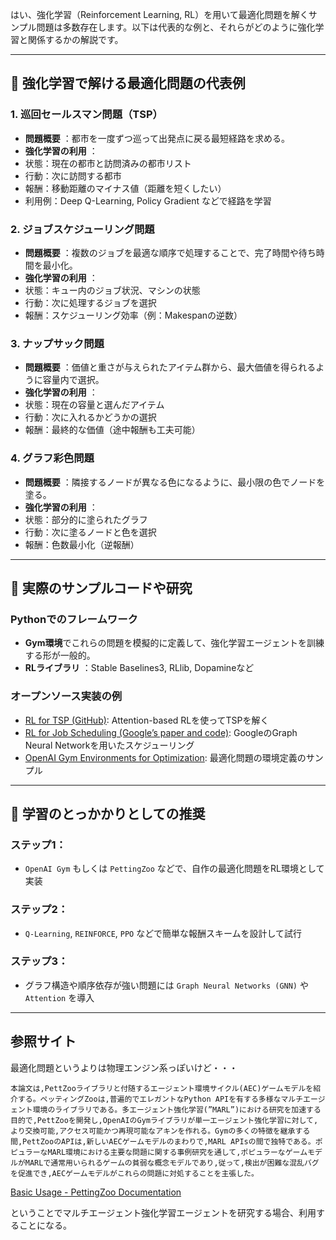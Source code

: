 
はい、強化学習（Reinforcement Learning, RL）を用いて最適化問題を解くサンプル問題は多数存在します。以下は代表的な例と、それらがどのように強化学習と関係するかの解説です。

---

## 🔧 強化学習で解ける最適化問題の代表例

### 1. **巡回セールスマン問題（TSP）**

* **問題概要** ：都市を一度ずつ巡って出発点に戻る最短経路を求める。
* **強化学習の利用** ：
* 状態：現在の都市と訪問済みの都市リスト
* 行動：次に訪問する都市
* 報酬：移動距離のマイナス値（距離を短くしたい）
* 利用例：Deep Q-Learning, Policy Gradient などで経路を学習

### 2. **ジョブスケジューリング問題**

* **問題概要** ：複数のジョブを最適な順序で処理することで、完了時間や待ち時間を最小化。
* **強化学習の利用** ：
* 状態：キュー内のジョブ状況、マシンの状態
* 行動：次に処理するジョブを選択
* 報酬：スケジューリング効率（例：Makespanの逆数）

### 3. **ナップサック問題**

* **問題概要** ：価値と重さが与えられたアイテム群から、最大価値を得られるように容量内で選択。
* **強化学習の利用** ：
* 状態：現在の容量と選んだアイテム
* 行動：次に入れるかどうかの選択
* 報酬：最終的な価値（途中報酬も工夫可能）

### 4. **グラフ彩色問題**

* **問題概要** ：隣接するノードが異なる色になるように、最小限の色でノードを塗る。
* **強化学習の利用** ：
* 状態：部分的に塗られたグラフ
* 行動：次に塗るノードと色を選択
* 報酬：色数最小化（逆報酬）

---

## 🧪 実際のサンプルコードや研究

### Pythonでのフレームワーク

* **Gym環境**でこれらの問題を模擬的に定義して、強化学習エージェントを訓練する形が一般的。
* **RLライブラリ** ：Stable Baselines3, RLlib, Dopamineなど

### オープンソース実装の例

* [RL for TSP (GitHub)](https://github.com/wouterkool/attention-learn-to-route): Attention-based RLを使ってTSPを解く
* [RL for Job Scheduling (Google’s paper and code)](https://github.com/deepmind/deepmind-research/tree/master/graph_nets): GoogleのGraph Neural Networkを用いたスケジューリング
* [OpenAI Gym Environments for Optimization](https://github.com/axelbrando/gym-optimization): 最適化問題の環境定義のサンプル

---

## 🧭 学習のとっかかりとしての推奨

### ステップ1：

* `OpenAI Gym` もしくは `PettingZoo` などで、自作の最適化問題をRL環境として実装

### ステップ2：

* `Q-Learning`, `REINFORCE`, `PPO` などで簡単な報酬スキームを設計して試行

### ステップ3：

* グラフ構造や順序依存が強い問題には `Graph Neural Networks (GNN)` や `Attention` を導入

---

## 参照サイト


最適化問題というよりは物理エンジン系っぽいけど・・・

```
本論文は,PettZooライブラリと付随するエージェント環境サイクル(AEC)ゲームモデルを紹介する。ペッティングZooは,普遍的でエレガントなPython APIを有する多様なマルチエージェント環境のライブラリである。多エージェント強化学習(”MARL”)における研究を加速する目的で,PettZooを開発し,OpenAIのGymライブラリが単一エージェント強化学習に対して,より交換可能,アクセス可能かつ再現可能なアキンを作れる。Gymの多くの特徴を継承する間,PettZooのAPIは,新しいAECゲームモデルのまわりで,MARL APIsの間で独特である。ポピュラーなMARL環境における主要な問題に関する事例研究を通して,ポピュラーなゲームモデルがMARLで通常用いられるゲームの貧弱な概念モデルであり,従って,検出が困難な混乱バグを促進でき,AECゲームモデルがこれらの問題に対処することを主張した。
```

[Basic Usage - PettingZoo Documentation](https://pettingzoo.farama.org/content/basic_usage/)

ということでマルチエージェント強化学習エージェントを研究する場合、利用することになる。
